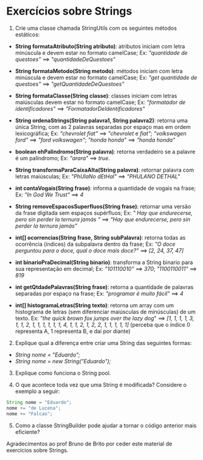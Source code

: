 # Exercícios sobre Strings

1. Crie uma classe chamada StringUtils com os seguintes métodos estáticos:

- **String formataAtributo(String atributo)**: atributos iniciam com letra minúscula e devem estar no formato camelCase; Ex: *"quantidade de questoes"* ==> *"quantidadeDeQuestoes"*

- **String formataMetodo(String metodo)**: métodos iniciam com letra minúscula e devem estar no formato camelCase; Ex: *"get quantidade de questoes"* ==> *"getQuantidadeDeQuestoes"*

- **String formataClasse(String classe)**: classes iniciam com letras maiúsculas devem estar no formato camelCase; Ex: *"formatador de identificadores"* ==> *"FormatadorDeIdentificadores"*

- **String ordenaStrings(String palavra1, String palavra2)**: retorna uma única String, com as 2 palavras separadas por espaço mas em ordem lexicográfica; Ex: *"chevrolet fiat"* ==> *"chevrolet* e *fiat"*; *"volkswagen ford"* ==> *"ford volkswagen"*; *"honda honda"* ==> *"honda honda"*

- **boolean ehPalindromo(String palavra)**: retorna verdadeiro se a palavre é um palíndromo; Ex: *"arara"* ==> *true*.

- **String transformaParaCaixaAlta(String palavra)**: retornar palavra com letras maiúsculas; Ex: *"PhUlaNo dEtHal"* ==> *"PHULANO DETHAL"*

- **int contaVogais(String frase)**: informa a quantidade de vogais na frase; Ex: *"In God We Trust"* ==> *4*

- **String removeEspacosSuperfluos(String frase)**: retornar uma versão da frase digitada sem espaços supérfluos; Ex: *" Hay que endurecerse,    pero  sin perder la   ternura   jamás    "* ==> *"Hay que endurecerse, pero sin perder la ternura jamás"*

- **int[] ocorrencias(String frase, String subPalavra)**: retorna todas as ocorrência (índices) da subpalavra dentro da frase; Ex: *"O doce perguntou para o doce, qual o doce mais doce?"* ==> *[2, 24, 37, 47]*

- **int binarioPraDecimal(String binario)**: transforma a String binario para sua representação em decimal; Ex: *"101110010"* ==> *370*; *"1100110011"* ==> *819*

- **int getQtdadePalavras(String frase)**: retorna a quantidade de palavras separadas por espaço na frase; Ex: *"programar é muito fácil"* ==> *4*

- **int[] histogramaLetras(String texto)**: retorna um array com um histograma de letras (sem diferenciar maiúsculas de minúsculas) de um texto. Ex: *"the quick brown fox jumps over the lazy dog*" ==> *[1, 1, 1, 1, 3, 1, 1, 2, 1, 1, 1, 1, 1, 1, 4, 1, 1, 2, 1, 2, 2, 1, 1, 1, 1, 1]* (perceba que o índice 0 representa A, 1 representa B, e daí por diante) 

2. Explique qual a diferença entre criar uma String das seguintes formas: 
- *String nome = "Eduardo";*
- *String nome = new String("Eduardo");*

3. Explique como funciona o String pool.

4. O que acontece toda vez que uma String é modificada? Considere o exemplo a seguir:
```java
String nome = "Eduardo";
nome += "de Lucena";
nome += "Falcao";
```

5. Como a classe StringBuilder pode ajudar a tornar o código anterior mais eficiente? 

Agradecimentos ao prof Bruno de Brito por ceder este material de exercícios sobre Strings.

